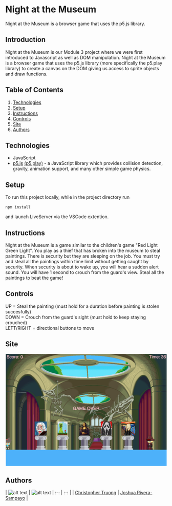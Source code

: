 # Night at the Museum
Night at the Museum is a browser game that uses the p5.js library.

## Introduction
Night at the Museum is our Module 3 project where we were first introduced to Javascript as well as DOM manipulation. Night at the Museum is a browser game that uses the p5.js library (more specifically the p5.play library) to create a canvas on the DOM giving us access to sprite objects and draw functions. 

## Table of Contents
1. [Technologies](#technologies)
2. [Setup](#setup)
3. [Instructions](#instructions)
4. [Controls](#controls)
5. [Site](#site)
6. [Authors](#authors)

## Technologies <a name="technologies"></a>
* JavaScript 
* [p5.js](https://p5js.org/) [(p5.play)](http://molleindustria.github.io/p5.play/) - a JavaScript library which provides collision detection, gravity, animation support, and many other simple game physics.

## Setup <a name="setup"></a>
To run this project locally, while in the project directory run
```
npm install
```
and launch LiveServer via the VSCode extention.

## Instructions <a name="instructions"></a>
Night at the Museum is a game similar to the children's game "Red Light Green Light". You play as a thief that has broken into the museum to steal paintings. There is security but they are sleeping on the job. You must try and steal all the paintings within time limit without getting caught by security. When security is about to wake up, you will hear a sudden alert sound. You will have 1 second to crouch from the guard's view. Steal all the paintings to beat the game!

## Controls <a name="controls"></a>
UP = Steal the painting (must hold for a duration before painting is stolen succesfully)     
DOWN = Crouch from the guard's sight (must hold to keep staying crouched)    
LEFT/RIGHT = directional buttons to move

## Site <a name="site"></a>
![GameScreenShot](./assets/screenshot.png)

## Authors <a name="authors"></a>
| <img src="https://avatars0.githubusercontent.com/u/46384458?s=460&v=4" alt="alt text" width="10%" height="10%"> | 
<img src="https://avatars0.githubusercontent.com/u/46760607?s=460&v=4" alt="alt text" width="10%" height="10%"> 
| :-: | :-: |
| [Christopher Truong](https://github.com/cStruong) | [Joshua Rivera-Sampayo](https://github.com/joshrs1199) |
